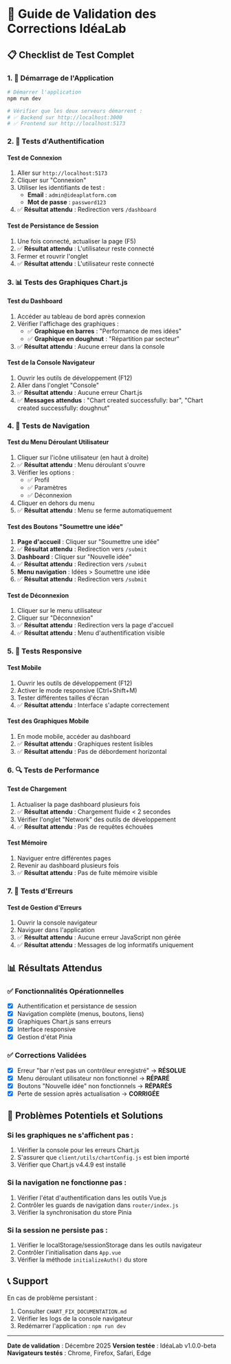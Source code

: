 # 🧪 Guide de Validation des Corrections IdéaLab

## 📋 Checklist de Test Complet

### 1. 🚀 Démarrage de l'Application

```bash
# Démarrer l'application
npm run dev

# Vérifier que les deux serveurs démarrent :
# ✅ Backend sur http://localhost:3000
# ✅ Frontend sur http://localhost:5173
```

### 2. 🔐 Tests d'Authentification

#### Test de Connexion
1. Aller sur `http://localhost:5173`
2. Cliquer sur "Connexion"
3. Utiliser les identifiants de test :
   - **Email** : `admin@ideaplatform.com`
   - **Mot de passe** : `password123`
4. ✅ **Résultat attendu** : Redirection vers `/dashboard`

#### Test de Persistance de Session
1. Une fois connecté, actualiser la page (F5)
2. ✅ **Résultat attendu** : L'utilisateur reste connecté
3. Fermer et rouvrir l'onglet
4. ✅ **Résultat attendu** : L'utilisateur reste connecté

### 3. 📊 Tests des Graphiques Chart.js

#### Test du Dashboard
1. Accéder au tableau de bord après connexion
2. Vérifier l'affichage des graphiques :
   - ✅ **Graphique en barres** : "Performance de mes idées"
   - ✅ **Graphique en doughnut** : "Répartition par secteur"
3. ✅ **Résultat attendu** : Aucune erreur dans la console

#### Test de la Console Navigateur
1. Ouvrir les outils de développement (F12)
2. Aller dans l'onglet "Console"
3. ✅ **Résultat attendu** : Aucune erreur Chart.js
4. ✅ **Messages attendus** : "Chart created successfully: bar", "Chart created successfully: doughnut"

### 4. 🧭 Tests de Navigation

#### Test du Menu Déroulant Utilisateur
1. Cliquer sur l'icône utilisateur (en haut à droite)
2. ✅ **Résultat attendu** : Menu déroulant s'ouvre
3. Vérifier les options :
   - ✅ Profil
   - ✅ Paramètres  
   - ✅ Déconnexion
4. Cliquer en dehors du menu
5. ✅ **Résultat attendu** : Menu se ferme automatiquement

#### Test des Boutons "Soumettre une idée"
1. **Page d'accueil** : Cliquer sur "Soumettre une idée"
2. ✅ **Résultat attendu** : Redirection vers `/submit`
3. **Dashboard** : Cliquer sur "Nouvelle idée"
4. ✅ **Résultat attendu** : Redirection vers `/submit`
5. **Menu navigation** : Idées > Soumettre une idée
6. ✅ **Résultat attendu** : Redirection vers `/submit`

#### Test de Déconnexion
1. Cliquer sur le menu utilisateur
2. Cliquer sur "Déconnexion"
3. ✅ **Résultat attendu** : Redirection vers la page d'accueil
4. ✅ **Résultat attendu** : Menu d'authentification visible

### 5. 📱 Tests Responsive

#### Test Mobile
1. Ouvrir les outils de développement (F12)
2. Activer le mode responsive (Ctrl+Shift+M)
3. Tester différentes tailles d'écran
4. ✅ **Résultat attendu** : Interface s'adapte correctement

#### Test des Graphiques Mobile
1. En mode mobile, accéder au dashboard
2. ✅ **Résultat attendu** : Graphiques restent lisibles
3. ✅ **Résultat attendu** : Pas de débordement horizontal

### 6. 🔍 Tests de Performance

#### Test de Chargement
1. Actualiser la page dashboard plusieurs fois
2. ✅ **Résultat attendu** : Chargement fluide < 2 secondes
3. Vérifier l'onglet "Network" des outils de développement
4. ✅ **Résultat attendu** : Pas de requêtes échouées

#### Test Mémoire
1. Naviguer entre différentes pages
2. Revenir au dashboard plusieurs fois
3. ✅ **Résultat attendu** : Pas de fuite mémoire visible

### 7. 🐛 Tests d'Erreurs

#### Test de Gestion d'Erreurs
1. Ouvrir la console navigateur
2. Naviguer dans l'application
3. ✅ **Résultat attendu** : Aucune erreur JavaScript non gérée
4. ✅ **Résultat attendu** : Messages de log informatifs uniquement

## 📊 Résultats Attendus

### ✅ Fonctionnalités Opérationnelles
- [x] Authentification et persistance de session
- [x] Navigation complète (menus, boutons, liens)
- [x] Graphiques Chart.js sans erreurs
- [x] Interface responsive
- [x] Gestion d'état Pinia

### ✅ Corrections Validées
- [x] Erreur "bar n'est pas un contrôleur enregistré" → **RÉSOLUE**
- [x] Menu déroulant utilisateur non fonctionnel → **RÉPARÉ**
- [x] Boutons "Nouvelle idée" non fonctionnels → **RÉPARÉS**
- [x] Perte de session après actualisation → **CORRIGÉE**

## 🚨 Problèmes Potentiels et Solutions

### Si les graphiques ne s'affichent pas :
1. Vérifier la console pour les erreurs Chart.js
2. S'assurer que `client/utils/chartConfig.js` est bien importé
3. Vérifier que Chart.js v4.4.9 est installé

### Si la navigation ne fonctionne pas :
1. Vérifier l'état d'authentification dans les outils Vue.js
2. Contrôler les guards de navigation dans `router/index.js`
3. Vérifier la synchronisation du store Pinia

### Si la session ne persiste pas :
1. Vérifier le localStorage/sessionStorage dans les outils navigateur
2. Contrôler l'initialisation dans `App.vue`
3. Vérifier la méthode `initializeAuth()` du store

## 📞 Support

En cas de problème persistant :
1. Consulter `CHART_FIX_DOCUMENTATION.md`
2. Vérifier les logs de la console navigateur
3. Redémarrer l'application : `npm run dev`

---

**Date de validation** : Décembre 2025 
**Version testée** : IdéaLab v1.0.0-beta  
**Navigateurs testés** : Chrome, Firefox, Safari, Edge
